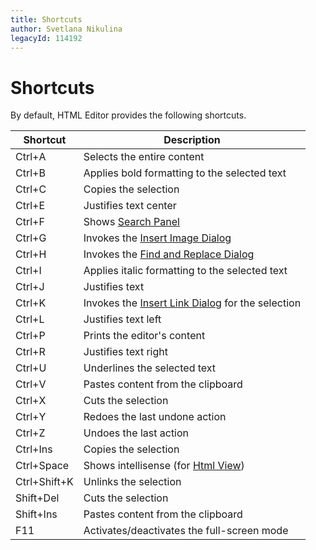 ```yaml
---
title: Shortcuts
author: Svetlana Nikulina
legacyId: 114192
---
```

# Shortcuts
By default, HTML Editor provides the following shortcuts.

| Shortcut | Description |
|---|---|
| Ctrl+A | Selects the entire content |
| Ctrl+B | Applies bold formatting to the selected text |
| Ctrl+C | Copies the selection |
| Ctrl+E | Justifies text center |
| Ctrl+F | Shows [Search Panel](../html-editor-user-interface/search-panel.md) |
| Ctrl+G | Invokes the [Insert Image Dialog](../working-with-images/insert-an-image-in-html-editor.md) |
| Ctrl+H | Invokes the [Find and Replace Dialog](../find-and-replace-dialog/find-and-replace-dialog.md) |
| Ctrl+I | Applies italic formatting to the selected text |
| Ctrl+J | Justifies text |
| Ctrl+K | Invokes the [Insert Link Dialog](../working-with-hyperlinks/create-a-hyperlink-in-html-editor.md) for the selection |
| Ctrl+L | Justifies text left |
| Ctrl+P | Prints the editor's content |
| Ctrl+R | Justifies text right |
| Ctrl+U | Underlines the selected text |
| Ctrl+V | Pastes content from the clipboard |
| Ctrl+X | Cuts the selection |
| Ctrl+Y | Redoes the last undone action |
| Ctrl+Z | Undoes the last action |
| Ctrl+Ins | Copies the selection |
| Ctrl+Space | Shows intellisense (for [Html View](../html-editor-user-interface/view-modes.md)) |
| Ctrl+Shift+K | Unlinks the selection |
| Shift+Del | Cuts the selection |
| Shift+Ins | Pastes content from the clipboard |
| F11 | Activates/deactivates the full-screen mode |